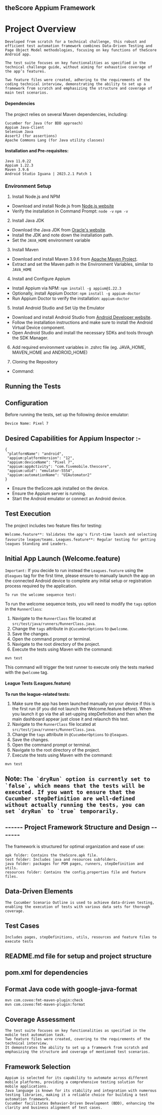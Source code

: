 ## theScore Appium Framework 

# Project Overview
```
Developed from scratch for a technical challenge, this robust and efficient test automation framework combines Data-Driven Testing and Page Object Model methodologies, focusing on key functions of theScore Android app.

The test suite focuses on key functionalities as specified in the technical challenge guide, without aiming for exhaustive coverage of the app’s features.

Two feature files were created, adhering to the requirements of the coding technical interview, demonstrating the ability to set up a framework from scratch and emphasizing the structure and coverage of main test scenarios.
```

#### Dependencies

The project relies on several Maven dependencies, including:

````
Cucumber for Java (for BDD approach)
Appium Java-Client
Selenium Java
AssertJ (for assertions)
Apache Commons Lang (for Java utility classes)
````

#### Installation and Pre-requisites:

````
Java 11.0.22 
Appium 1.22.3 
Maven 3.9.6
Android Studio Iguana | 2023.2.1 Patch 1
````

### **Environment Setup**

1. Install Node.js and NPM
- Download and install Node.js from [Node.js website](https://nodejs.org/)
- Verify the installation in Command Prompt: `node -v` `npm -v`

2. Install Java JDK

- Download the Java JDK from [Oracle's website](https://www.oracle.com/java/technologies/javase-downloads.html).
- Install the JDK and note down the installation path.
- Set the `JAVA_HOME` environment variable

3. Install Maven

- Download and install Maven 3.9.6 from [Apache Maven Project](https://maven.apache.org/download.cgi).
- Extract and set the Maven path in the Environment Variables, similar to `JAVA_HOME`

4. Install and Configure Appium

- Install Appium via NPM: `npm install -g appium@1.22.3`
- Optionally, install Appium Doctor: `npm install -g appium-doctor`
- Run Appium Doctor to verify the installation: `appium-doctor`

5. Install Android Studio and Set Up the Emulator

- Download and install Android Studio from [Android Developer website](https://developer.android.com/studio/).
- Follow the installation instructions and make sure to install the Android Virtual Device component.
- Open Android Studio and install the necessary SDKs and tools through the SDK Manager.

6. Add required environment variables in .zshrc file (eg. JAVA_HOME, MAVEN_HOME and ANDROID_HOME)

7. Cloning the Repository
- Command: 

## **Running the Tests**

## Configuration

Before running the tests, set up the following device emulator:

````Device Name: Pixel 7````

 ## Desired Capabilities for Appium Inspector :-
 ````
 {
  "platformName": "android",
  "appium:platformVersion": "12",
  "appium:deviceName": "Pixel 7",
  "appium:appActivity": "com.fivemobile.thescore",
  "appium:udid": "emulator-5554",
  "appium:automationName": "UIAutomator2"
}
 ````

- Ensure the theScore.apk installed on the device.
- Ensure the Appium server is running.
- Start the Android emulator or connect an Android device.

## **Test Execution**
The project includes two feature files for testing:

 ````Welcome.feature**: Validates the app's first-time launch and selecting favourite league/teams.````
 ````Leagues.feature**: Regular testing for getting leagues Standing and Leaders.````

## **Initial App Launch (Welcome.feature)**

````Important:```` If you decide to run instead the `Leagues.feature` using the `@leagues` tag for the first time, please ensure to manually launch the app on the connected Android device to complete any initial setup or registration process required by the application.

````To run the welcome sequence test:````

To run the welcome sequence tests, you will need to modify the `tags` option in the `RunnerClass`:

1. Navigate to the `RunnerClass` file located at `src/test/java/runners/RunnerClass.java`.
2. Change the `tags` attribute in `@CucumberOptions` to `@welcome`.
3. Save the changes.
4. Open the command prompt or terminal.
5. Navigate to the root directory of the project.
6. Execute the tests using Maven with the command:

`mvn test`

This command will trigger the test runner to execute only the tests marked with the `@welcome` tag.

#### **League Tests (Leagues.feature)**

**To run the league-related tests:**

1. Make sure the app has been launched manually on your device if this is the first run (if you did not launch the Welcome.feature before). When you launch it go via the all set-upping stepDefinition and then when the main dashboard appear just close it and relaunch this test.
2. Navigate to the `RunnerClass` file located at `src/test/java/runners/RunnerClass.java`.
3. Change the `tags` attribute in `@CucumberOptions` to `@leagues`.
4. Save the changes.
5. Open the command prompt or terminal.
6. Navigate to the root directory of the project.
7. Execute the tests using Maven with the command:

`mvn test`

## Note: ````The `dryRun` option is currently set to `false`, which means that the tests will be executed. If you want to ensure that the Cucumber stepDefinition are well-defined without actually running the tests, you can set `dryRun` to `true` temporarily.````

## ------ Project Framework Structure and Design -------

The framework is structured for optimal organization and ease of use:

````
apk folder: Contains the theScore.apk file.
test folder: Includes java and resources subfolders.
java folder: packages for POM pages, runners, stepDefinition and utils.
resources folder: Contains the config.properties file and feature files.
````

## Data-Driven Elements

````The Cucumber Scenario Outline is used to achieve data-driven testing, enabling the execution of tests with various data sets for thorough coverage.````

## Test Cases

````Includes pages, stepDefinitions, utils, resources and feature files to execute tests````

## README.md file for setup and project structure

## pom.xml for dependencies

## Format Java code with google-java-format

````
mvn com.coveo:fmt-maven-plugin:check
mvn com.coveo:fmt-maven-plugin:format
````

## Coverage Assessment

````
The test suite focuses on key functionalities as specified in the mobile test automation task.
Two feature files were created, covering to the requirements of the technical interview.
It demonstrates the ability to set up a framework from scratch and emphasizing the structure and coverage of mentioned test scenarios.
````

## Framework Selection

````
Appium is selected for its capability to automate across different mobile platforms, providing a comprehensive testing solution for mobile applications.
Java language is known for its stability and integration with numerous testing libraries, making it a reliable choice for building a test automation framework.
Cucumber facilitates Behavior-Driven Development (BDD), enhancing the clarity and business alignment of test cases.
````